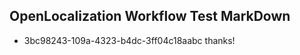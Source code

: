 ## OpenLocalization Workflow Test MarkDown
* 3bc98243-109a-4323-b4dc-3ff04c18aabc thanks!

<!--HONumber=Sep16_HO1-->


